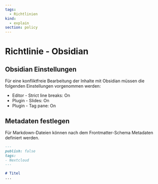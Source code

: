 ```yaml
---
tags:
  - Richtlinien
kind:
  - explain
section: policy
---
```

# Richtlinie - Obsidian

## Obsidian Einstellungen

Für eine konfliktfreie Bearbeitung der Inhalte mit Obsidian müssen die folgenden Einstellungen vorgenommen werden:
* Editor - Strict line breaks: On
* Plugin - Slides: On
* Plugin - Tag pane: On

## Metadaten festlegen

Für Markdown-Dateien können nach dem Frontmatter-Schema Metadaten definiert werden.

```markdown
---
publish: false
tags:
- Nextcloud
---

# Titel
...
```
